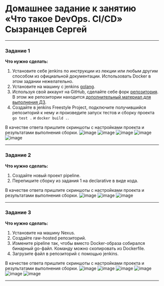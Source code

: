 # Домашнее задание к занятию «Что такое DevOps. СI/СD»  Сызранцев Сергей

---

### Задание 1

**Что нужно сделать:**

1. Установите себе jenkins по инструкции из лекции или любым другим способом из официальной документации. Использовать Docker в этом задании нежелательно.
2. Установите на машину с jenkins [golang](https://golang.org/doc/install).
3. Используя свой аккаунт на GitHub, сделайте себе форк [репозитория](https://github.com/netology-code/sdvps-materials.git). В этом же репозитории находится [дополнительный материал для выполнения ДЗ](https://github.com/netology-code/sdvps-materials/blob/main/CICD/8.2-hw.md).
3. Создайте в jenkins Freestyle Project, подключите получившийся репозиторий к нему и произведите запуск тестов и сборку проекта ```go test .``` и  ```docker build .```.

В качестве ответа пришлите скриншоты с настройками проекта и результатами выполнения сборки.
![image](https://github.com/SergeySS72/hometasks/assets/134854727/b7e9c116-3618-464f-8901-fc70b79ff642)
![image](https://github.com/SergeySS72/hometasks/assets/134854727/f8888390-4483-40c3-bf31-0da5819dd8bf)
![image](https://github.com/SergeySS72/hometasks/assets/134854727/3c1a2fe0-101a-4360-9021-24ef10fc1992)
![image](https://github.com/SergeySS72/hometasks/assets/134854727/502f6693-caed-42f7-b533-e15381a911c1)
![image](https://github.com/SergeySS72/hometasks/assets/134854727/375c81b5-5740-47ec-ab4e-dd57c988b3c5)

---

### Задание 2

**Что нужно сделать:**

1. Создайте новый проект pipeline.
2. Перепишите сборку из задания 1 на declarative в виде кода.

В качестве ответа пришлите скриншоты с настройками проекта и результатами выполнения сборки.
![image](https://github.com/SergeySS72/hometasks/assets/134854727/7e6e1123-b62a-4a2f-bb1d-b9177bbb105f)
![image](https://github.com/SergeySS72/hometasks/assets/134854727/03925e4e-dc61-4d8b-a970-e158762db124)
![image](https://github.com/SergeySS72/hometasks/assets/134854727/535bfa59-3bad-4255-90c5-417d20c6c18d)

---

### Задание 3

**Что нужно сделать:**

1. Установите на машину Nexus.
1. Создайте raw-hosted репозиторий.
1. Измените pipeline так, чтобы вместо Docker-образа собирался бинарный go-файл. Команду можно скопировать из Dockerfile.
1. Загрузите файл в репозиторий с помощью jenkins.

В качестве ответа пришлите скриншоты с настройками проекта и результатами выполнения сборки.
![image](https://github.com/SergeySS72/hometasks/assets/134854727/b8513315-c5f4-4c93-acc8-30c808b6bb0b)
![image](https://github.com/SergeySS72/hometasks/assets/134854727/794d4d59-4db3-4bf8-a7f0-9dda82e2bce5)
![image](https://github.com/SergeySS72/hometasks/assets/134854727/aa372abf-1aa6-4b02-8476-96208fa3d271)
![image](https://github.com/SergeySS72/hometasks/assets/134854727/9c99d936-d1a6-42b4-887d-213898c217b1)
![image](https://github.com/SergeySS72/hometasks/assets/134854727/7b46cff5-77b8-422a-8723-b16e27ea40c4)
![image](https://github.com/SergeySS72/hometasks/assets/134854727/a0e17b94-8a9e-4ab1-ad7e-2db07ecf204b)

---
